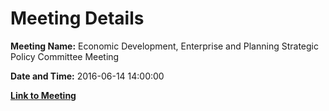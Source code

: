 # Meeting Details

**Meeting Name:** Economic Development, Enterprise and Planning Strategic Policy Committee Meeting

**Date and Time:** 2016-06-14 14:00:00

**[Link to Meeting](https://www.limerick.ie/council/whats-on/economic-development-enterprise-and-planning-strategic-policy-committee-meeting-1)**
